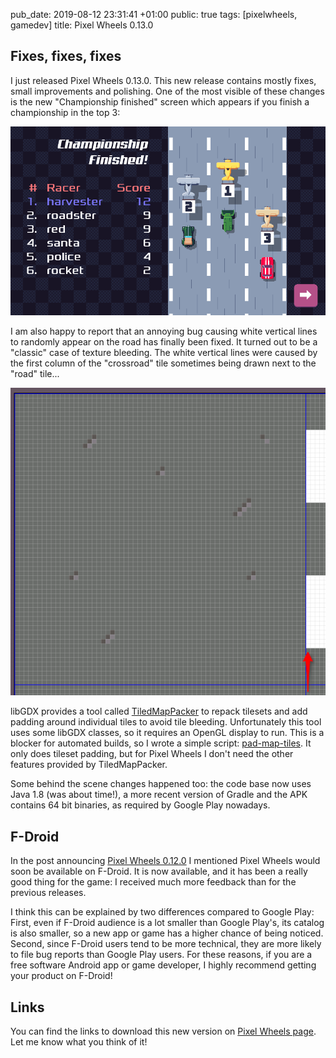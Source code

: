 pub_date: 2019-08-12 23:31:41 +01:00
public: true
tags: [pixelwheels, gamedev]
title: Pixel Wheels 0.13.0

## Fixes, fixes, fixes

I just released Pixel Wheels 0.13.0. This new release contains mostly fixes, small improvements and polishing. One of the most visible of these changes is the new "Championship finished" screen which appears if you finish a championship in the top 3:

![Harvester reached the first place!](championship-finished.png)

I am also happy to report that an annoying bug causing white vertical lines to randomly appear on the road has finally been fixed. It turned out to be a "classic" case of texture bleeding. The white vertical lines were caused by the first column of the "crossroad" tile sometimes being drawn next to the "road" tile...

![Bleeding tiles](bleeding-tiles.png)

libGDX provides a tool called [TiledMapPacker][] to repack tilesets and add padding around individual tiles to avoid tile bleeding. Unfortunately this tool uses some libGDX classes, so it requires an OpenGL display to run. This is a blocker for automated builds, so I wrote a simple script: [pad-map-tiles][]. It only does tileset padding, but for Pixel Wheels I don't need the other features provided by TiledMapPacker.

[TiledMapPacker]: https://github.com/libgdx/libgdx/blob/gdx-parent-1.9.10/extensions/gdx-tools/src/com/badlogic/gdx/tiledmappacker/TiledMapPacker.java#L63

[pad-map-tiles]: https://github.com/agateau/pixelwheels/blob/0.13.0/tools/pad-map-tiles

Some behind the scene changes happened too: the code base now uses Java 1.8 (was about time!), a more recent version of Gradle and the APK contains 64 bit binaries, as required by Google Play nowadays.

<!-- break -->

## F-Droid

In the post announcing [Pixel Wheels 0.12.0](../pixelwheels-0-12-0) I mentioned Pixel Wheels would soon be available on F-Droid. It is now available, and it has been a really good thing for the game: I received much more feedback than for the previous releases.

I think this can be explained by two differences compared to Google Play: First, even if F-Droid audience is a lot smaller than Google Play's, its catalog is also smaller, so a new app or game has a higher chance of being noticed. Second, since F-Droid users tend to be more technical, they are more likely to file bug reports than Google Play users. For these reasons, if you are a free software Android app or game developer, I highly recommend getting your product on F-Droid!

## Links

You can find the links to download this new version on [Pixel Wheels page](/projects/pixelwheels). Let me know what you think of it!

